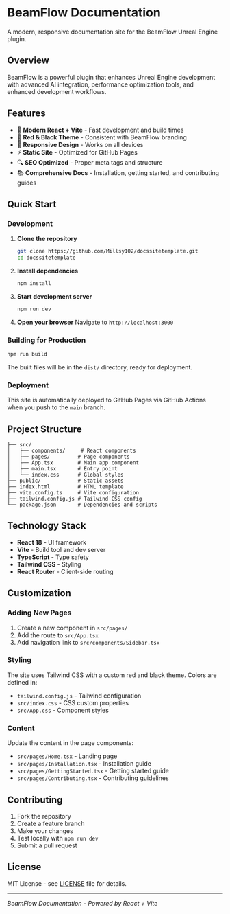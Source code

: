 # BeamFlow Documentation

A modern, responsive documentation site for the BeamFlow Unreal Engine plugin.

## Overview

BeamFlow is a powerful plugin that enhances Unreal Engine development with advanced AI integration, performance optimization tools, and enhanced development workflows.

## Features

- 🚀 **Modern React + Vite** - Fast development and build times
- 🎨 **Red & Black Theme** - Consistent with BeamFlow branding
- 📱 **Responsive Design** - Works on all devices
- ⚡ **Static Site** - Optimized for GitHub Pages
- 🔍 **SEO Optimized** - Proper meta tags and structure
- 📚 **Comprehensive Docs** - Installation, getting started, and contributing guides

## Quick Start

### Development

1. **Clone the repository**
   ```bash
   git clone https://github.com/Millsy102/docssitetemplate.git
   cd docssitetemplate
   ```

2. **Install dependencies**
   ```bash
   npm install
   ```

3. **Start development server**
   ```bash
   npm run dev
   ```

4. **Open your browser**
   Navigate to `http://localhost:3000`

### Building for Production

```bash
npm run build
```

The built files will be in the `dist/` directory, ready for deployment.

### Deployment

This site is automatically deployed to GitHub Pages via GitHub Actions when you push to the `main` branch.

## Project Structure

```
├── src/
│   ├── components/     # React components
│   ├── pages/         # Page components
│   ├── App.tsx        # Main app component
│   ├── main.tsx       # Entry point
│   └── index.css      # Global styles
├── public/            # Static assets
├── index.html         # HTML template
├── vite.config.ts     # Vite configuration
├── tailwind.config.js # Tailwind CSS config
└── package.json       # Dependencies and scripts
```

## Technology Stack

- **React 18** - UI framework
- **Vite** - Build tool and dev server
- **TypeScript** - Type safety
- **Tailwind CSS** - Styling
- **React Router** - Client-side routing

## Customization

### Adding New Pages

1. Create a new component in `src/pages/`
2. Add the route to `src/App.tsx`
3. Add navigation link to `src/components/Sidebar.tsx`

### Styling

The site uses Tailwind CSS with a custom red and black theme. Colors are defined in:
- `tailwind.config.js` - Tailwind configuration
- `src/index.css` - CSS custom properties
- `src/App.css` - Component styles

### Content

Update the content in the page components:
- `src/pages/Home.tsx` - Landing page
- `src/pages/Installation.tsx` - Installation guide
- `src/pages/GettingStarted.tsx` - Getting started guide
- `src/pages/Contributing.tsx` - Contributing guidelines

## Contributing

1. Fork the repository
2. Create a feature branch
3. Make your changes
4. Test locally with `npm run dev`
5. Submit a pull request

## License

MIT License - see [LICENSE](LICENSE) file for details.

---

*BeamFlow Documentation - Powered by React + Vite*
